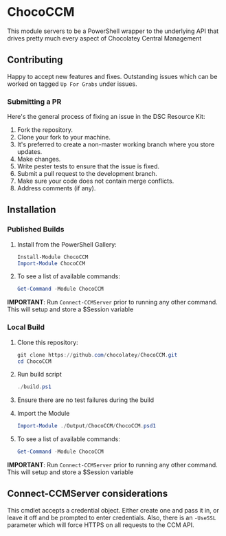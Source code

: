 # ChocoCCM

This module servers to be a PowerShell wrapper to the underlying API that drives pretty much every aspect of Chocolatey Central Management

## Contributing

Happy to accept new features and fixes. Outstanding issues which can be worked on tagged `Up For Grabs` under issues.

### Submitting a PR

Here's the general process of fixing an issue in the DSC Resource Kit:
1. Fork the repository.
3. Clone your fork to your machine.
4. It's preferred to create a non-master working branch where you store updates.
5. Make changes.
6. Write pester tests to ensure that the issue is fixed.
7. Submit a pull request to the development branch.
9. Make sure your code does not contain merge conflicts.
10. Address comments (if any).

## Installation

### Published Builds

1. Install from the PowerShell Gallery:

   ```powershell
   Install-Module ChocoCCM
   Import-Module ChocoCCM
   ```

2. To see a list of available commands:

    ```powershell
    Get-Command -Module ChocoCCM
    ```

**IMPORTANT**: Run `Connect-CCMServer` prior to running any other command.
This will setup and store a $Session variable

### Local Build

1. Clone this repository:

    ```powershell
    git clone https://github.com/chocolatey/ChocoCCM.git
    cd ChocoCCM
    ```

2. Run build script

    ```powershell
    ./build.ps1
    ```

3. Ensure there are no test failures during the build
4. Import the Module

    ```powershell
    Import-Module ./Output/ChocoCCM/ChocoCCM.psd1
    ```

5. To see a list of available commands:

    ```powershell
    Get-Command -Module ChocoCCM
    ```

**IMPORTANT**: Run `Connect-CCMServer` prior to running any other command.
This will setup and store a $Session variable

## Connect-CCMServer considerations

This cmdlet accepts a credential object.
Either create one and pass it in, or leave it off and be prompted to enter credentials.
Also, there is an `-UseSSL` parameter which will force HTTPS on all requests to the CCM API.
